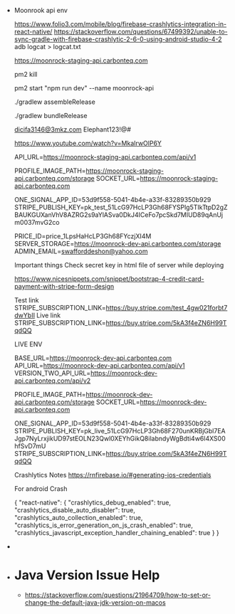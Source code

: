 - Moonrook api env
  
  https://www.folio3.com/mobile/blog/firebase-crashlytics-integration-in-react-native/
  https://stackoverflow.com/questions/67499392/unable-to-sync-gradle-with-firebase-crashlytic-2-6-0-using-android-studio-4-2
  adb logcat > logcat.txt
  
  
  
  
  
  
  
  https://moonrock-staging-api.carbonteq.com
  
  pm2 kill
  
  pm2 start "npm run dev" --name moonrock-api
  
  ./gradlew assembleRelease
  
  ./gradlew bundleRelease
  
  
  
  dicifa3146@3mkz.com
  Elephant123!@#
  
  https://www.youtube.com/watch?v=MkaIrwOlP6Y
  
  
  
  
  API_URL=https://moonrock-staging-api.carbonteq.com/api/v1
  
  PROFILE_IMAGE_PATH=https://moonrock-staging-api.carbonteq.com/storage
  SOCKET_URL=https://moonrock-staging-api.carbonteq.com
  
  ONE_SIGNAL_APP_ID=53d9f558-5041-4b4e-a33f-83289350b929
  STRIPE_PUBLISH_KEY=pk_test_51LcG97HcLP3Gh68FYSPlg5TIkTtpD2gZBAUKGUXanVhV8AZRG2s9aYlASva0DkJ4ICeFo7pcSkd7MIUD89qAnUjm0037mvG2co
  
  
  
  
  PRICE_ID=price_1LpsHaHcLP3Gh68FYczjXI4M
  SERVER_STORAGE=https://moonrock-dev-api.carbonteq.com/storage
  ADMIN_EMAIL=swafforddeshon@yahoo.com
  
  
  Important things
  Check secret key in html file of server while deploying
  
  
  https://www.nicesnippets.com/snippet/bootstrap-4-credit-card-payment-with-stripe-form-design
  
  Test link
  STRIPE_SUBSCRIPTION_LINK=https://buy.stripe.com/test_4gw021forbt7dwYbII
  Live link
  STRIPE_SUBSCRIPTION_LINK=https://buy.stripe.com/5kA3f4eZN6H99TqdQQ
  
  
  
  
  
  LIVE ENV
  
  BASE_URL=https://moonrock-dev-api.carbonteq.com
  API_URL=https://moonrock-dev-api.carbonteq.com/api/v1
  VERSION_TWO_API_URL=https://moonrock-dev-api.carbonteq.com/api/v2
  
  PROFILE_IMAGE_PATH=https://moonrock-dev-api.carbonteq.com/storage
  SOCKET_URL=https://moonrock-dev-api.carbonteq.com
  
  ONE_SIGNAL_APP_ID=53d9f558-5041-4b4e-a33f-83289350b929
  STRIPE_PUBLISH_KEY=pk_live_51LcG97HcLP3Gh68F270unKRBjGbl7EAJgp7NyLrxjikUD97stEOLN23Qwl0XEYhGikQ8ilabndyWgBdti4w6l4XS00hfSvD7mU
  STRIPE_SUBSCRIPTION_LINK=https://buy.stripe.com/5kA3f4eZN6H99TqdQQ
  
  
  
  
  
  
  Crashlytics Notes
  https://rnfirebase.io/#generating-ios-credentials
  
  
  
  For android Crash
  
  {
    "react-native": {
      "crashlytics_debug_enabled": true,
      "crashlytics_disable_auto_disabler": true,
      "crashlytics_auto_collection_enabled": true,
      "crashlytics_is_error_generation_on_js_crash_enabled": true,
      "crashlytics_javascript_exception_handler_chaining_enabled": true
    }
  }
-
- # Java Version Issue Help
	- https://stackoverflow.com/questions/21964709/how-to-set-or-change-the-default-java-jdk-version-on-macos